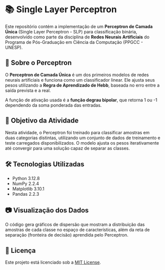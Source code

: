 # 📚 Single Layer Perceptron

Este repositório contém a implementação de um **Perceptron de Camada Única** (Single Layer Perceptron - SLP) para classificação binária, desenvolvido como parte da disciplina de **Redes Neurais Artificiais** do Programa de Pós-Graduação em Ciência da Computação (PPGCC - UNESP).

## 🔬 Sobre o Perceptron

O **Perceptron de Camada Única** é um dos primeiros modelos de redes neurais artificiais e funciona como um classificador linear. Ele ajusta seus pesos utilizando a **Regra de Aprendizado de Hebb**, baseada no erro entre a saída prevista e a real.

A função de ativação usada é a **função degrau bipolar**, que retorna 1 ou -1 dependendo da soma ponderada das entradas.

## 🎯 Objetivo da Atividade

Nesta atividade, o Perceptron foi treinado para classificar amostras em duas categorias distintas, utilizando um conjunto de dados de treinamento e teste carregados disponibilizados. O modelo ajusta os pesos iterativamente até convergir para uma solução capaz de separar as classes.

## 🛠 Tecnologias Utilizadas

- Python 3.12.8
- NumPy 2.2.4
- Matplotlib 3.10.1
- Pandas 2.2.3

## 📷 Visualização dos Dados

O código gera gráficos de dispersão que mostram a distribuição das amostras de cada classe no espaço de características, além da reta de separação (fronteira de decisão) aprendida pelo Perceptron.

## 📜 Licença

Este projeto está licenciado sob a [MIT License](LICENSE).
